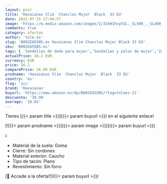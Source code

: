 ```yaml
---
layout: post
title: 'Havaianas Slim  Chanclas Mujer  Black  33 EU'
date: 2022-07-25 17:04:57
image: 'https://m.media-amazon.com/images/I/31hW1hvyX3L._SL500_._SL400_.jpg'
comments: true
category: ofertas
author: 'tole.es'
slug: 'B002EA55BS-es Havaianas Slim Chanclas Mujer Black 33 EU'
sku: 'B002EA55BS-es'
tags: [ 'Sandalias de dedo para mujer','Sandalias y palas de mujer','Zapatos','Zapatos para mujer','Zapatos y complementos','chanclas','havaianas','🇪🇸', ]
actualPrice: 16.2 EUR
currency: EUR
price: 16.2
comparePrice: 26.99 EUR
prodname: 'Havaianas Slim  Chanclas Mujer  Black  33 EU'
country: 'es'
flag: '🇪🇸'
brand: 'Havaianas'
buyurl: 'https://www.amazon.es/dp/B002EA55BS/?tag=tolees-21'
descuento: '39.98'
average: '16.65'
---
```


Tienes [{{< param title >}}]({{< param buyurl >}}) en el siguiente enlace!

[![{{< param prodname >}}]({{< param image >}})]({{< param buyurl >}})

ℹ️:

- Material de la suela: Goma
- Cierre: Sin cordones
- Material exterior: Caucho
- Tipo de tacón: Plano
- Revestimiento: Sin forro

[🛒 Accede a la oferta!!]({{< param buyurl >}})
